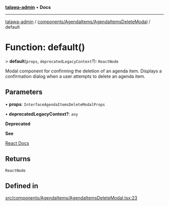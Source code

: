 [**talawa-admin**](../../../../README.md) • **Docs**

***

[talawa-admin](../../../../modules.md) / [components/AgendaItems/AgendaItemsDeleteModal](../README.md) / default

# Function: default()

\> **default**(`props`, `deprecatedLegacyContext`?): `ReactNode`

Modal component for confirming the deletion of an agenda item.
Displays a confirmation dialog when a user attempts to delete an agenda item.

## Parameters

• **props**: `InterfaceAgendaItemsDeleteModalProps`

• **deprecatedLegacyContext?**: `any`

**Deprecated**

**See**

[React Docs](https://legacy.reactjs.org/docs/legacy-context.html#referencing-context-in-lifecycle-methods)

## Returns

`ReactNode`

## Defined in

[src/components/AgendaItems/AgendaItemsDeleteModal.tsx:23](https://github.com/PalisadoesFoundation/talawa-admin/blob/84f5af8b3720f5b290ac28bcfd7071c13e1f93aa/src/components/AgendaItems/AgendaItemsDeleteModal.tsx#L23)
